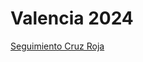 # Valencia 2024

[Seguimiento Cruz Roja]([https://www.ejemplo.com](https://app.powerbi.com/view?r=eyJrIjoiOTRkMTJlMjItZDU5OC00ZGQzLThkYjYtNGQ2ZjZkNmQyMGZkIiwidCI6Ijc1OTEwOGY5LWNkYjMtNGIwNC1iOTc2LTNlOWIzZDlhZDBiZSIsImMiOjh9&utm_campaign=emergenciadana&utm_medium=email&utm_content=es&utm_source=nodonantes))
